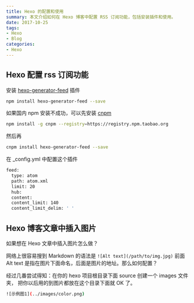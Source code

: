 ```yaml
---
title: Hexo 的配置和使用
summary: 本文介绍如何在 Hexo 博客中配置 RSS 订阅功能，包括安装插件和使用。
date: 2017-10-25
tags:
- Hexo
- Blog
categories:
- Hexo
---
```


## Hexo 配置 rss 订阅功能

安装 [hexo-generator-feed](https://github.com/hexojs/hexo-generator-feed) 插件

```bash
npm install hexo-generator-feed --save

```

如果国内 npm 安装不成功，可以先安装 [cnpm](https://npm.taobao.org/)

```bash
npm install -g cnpm --registry=https://registry.npm.taobao.org
```

然后再

```bash
cnpm install hexo-generator-feed --save
```

在 _config.yml 中配置这个插件

```bash
feed:
  type: atom
  path: atom.xml
  limit: 20
  hub:
  content:
  content_limit: 140
  content_limit_delim: ' '
```

## Hexo 博客文章中插入图片

如果想在 Hexo 文章中插入图片怎么做？

网络上很容易搜到 Markdown 的语法是 `![Alt text](/path/to/img.jpg)`
前面 Alt text 是指在图片下面命名，后面是图片的地址。那么如何配置？


经过几番尝试得知：在你的 hexo 项目根目录下面 source 创建一个 images 文件夹，
把你以后用的到图片都放在这个目录下面就 OK 了。

```bash
![示例图1](../images/color.png)
```
